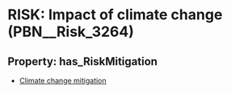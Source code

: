 # RISK: __Impact of climate change__ (PBN__Risk_3264)

## Property: has_RiskMitigation

* [Climate change mitigation](PBN__Mitigation_1829)

